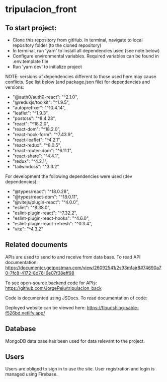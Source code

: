 # tripulacion_front

## To start project:

- Clone this repository from gitHub. In terminal, navigate to local repository folder (to the cloned repository)
- In terminal, run 'yarn' to install all dependencies used (see note below)
- Configure environmental variables. Required variables can be found in .env.template file
- Run 'yarn dev' to initialize project

NOTE: versions of dependencies different to those used here may cause conflicts. See list below (and package.json file) for dependencies and versions:

- "@auth0/auth0-react": "^2.1.0",
- "@reduxjs/toolkit": "^1.9.5",
- "autoprefixer": "^10.4.14",
- "leaflet": "^1.9.3",
- "postcss": "^8.4.23",
- "react": "^18.2.0",
- "react-dom": "^18.2.0",
- "react-hook-form": "^7.43.9",
- "react-leaflet": "^4.2.1",
- "react-redux": "^8.0.5",
- "react-router-dom": "^6.11.1",
- "react-share": "^4.4.1",
- "redux": "^4.2.1",
- "tailwindcss": "^3.3.2"

For development the following dependencies were used (dev dependencies):

- "@types/react": "^18.0.28",
- "@types/react-dom": "^18.0.11",
- "@vitejs/plugin-react": "^4.0.0",
- "eslint": "^8.38.0",
- "eslint-plugin-react": "^7.32.2",
- "eslint-plugin-react-hooks": "^4.6.0",
- "eslint-plugin-react-refresh": "^0.3.4",
- "vite": "^4.3.2"

## Related documents

APIs are used to send to and receive from data base. To read API documentation: https://documenter.getpostman.com/view/26092541/2s93m1ajr8#74690a70-7fc8-4172-8d76-6e07f38eff98

To see open-source backend code for APIs: https://github.com/JorgePeju/tripulacion_back

Code is documented using JSDocs. To read documentation of code:

Deployed website can be viewed here: https://flourishing-sable-f526bd.netlify.app/

## Database

MongoDB data base has been used for data relevant to the project.

## Users

Users are obliged to sign in to use the site. User registration and login is managed using Firebase.
